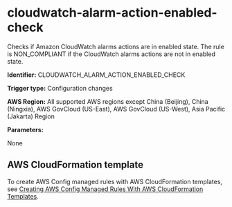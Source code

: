 # cloudwatch\-alarm\-action\-enabled\-check<a name="cloudwatch-alarm-action-enabled-check"></a>

Checks if Amazon CloudWatch alarms actions are in enabled state\. The rule is NON\_COMPLIANT if the CloudWatch alarms actions are not in enabled state\. 

**Identifier:** CLOUDWATCH\_ALARM\_ACTION\_ENABLED\_CHECK

**Trigger type:** Configuration changes

**AWS Region:** All supported AWS regions except China \(Beijing\), China \(Ningxia\), AWS GovCloud \(US\-East\), AWS GovCloud \(US\-West\), Asia Pacific \(Jakarta\) Region

**Parameters:**

None  

## AWS CloudFormation template<a name="w85aac12c32c17b9c97c15"></a>

To create AWS Config managed rules with AWS CloudFormation templates, see [Creating AWS Config Managed Rules With AWS CloudFormation Templates](aws-config-managed-rules-cloudformation-templates.md)\.